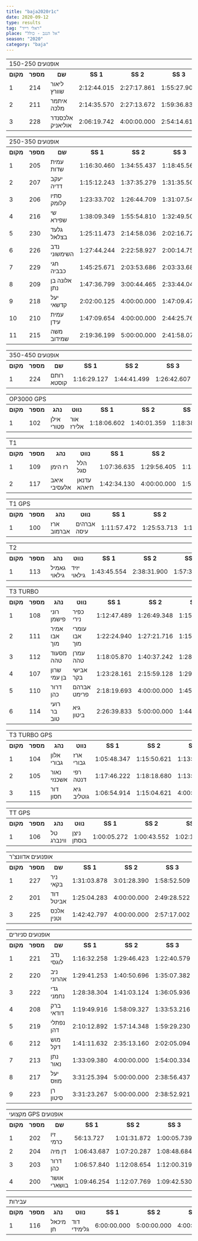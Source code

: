 ```yaml
---
title: "baja2020r1c"
date: 2020-09-12
type: results
tag: "ראלי רייד"
place: "אל הנגב - כולל"
season: "2020"
category: "baja"
---
```

<table class="line_color">
    <tr>
        <td colspan="99" class="title_font">150-250 אופנועים</td>
    </tr>
    <tr class="rnkh_bkcolor">
        <th class="rnkh_font">מקום</th>
        <th class="rnkh_font">מספר</th>
        <th class="rnkh_font">שם</th>
        <th class="rnkh_font">SS 1</th>
        <th class="rnkh_font">SS 2</th>
        <th class="rnkh_font">SS 3</th>
        <th class="rnkh_font">SS 4</th>
        <th class="rnkh_font">זמן</th>
        <th class="rnkh_font">פער</th>
    </tr>
    <tr class="rnk_bkcolor OddRow">
        <td class="rnk_font">1</td>
        <td class="rnk_font">214</td>
        <td class="rnk_font">ליאור שוורץ</td>
        <td class="rnk_font">2:12:44.015</td>
        <td class="rnk_font">2:27:17.861</td>
        <td class="rnk_font">1:55:27.903</td>
        <td class="rnk_font">49:04.709</td>
        <td class="rnk_font">7:24:34.488</td>
        <td class="rnk_font">-</td>
    </tr>
    <tr class="rnk_bkcolor EvenRow">
        <td class="rnk_font">2</td>
        <td class="rnk_font">211</td>
        <td class="rnk_font">איתמר מלכה</td>
        <td class="rnk_font">2:14:35.570</td>
        <td class="rnk_font">2:27:13.672</td>
        <td class="rnk_font">1:59:36.837</td>
        <td class="rnk_font">1:11:54.300</td>
        <td class="rnk_font">7:53:20.379</td>
        <td class="rnk_font">28:45.891</td>
    </tr>
    <tr class="rnk_bkcolor OddRow">
        <td class="rnk_font">3</td>
        <td class="rnk_font">228</td>
        <td class="rnk_font">אלכסנדר אוליאניק</td>
        <td class="rnk_font">2:06:19.742</td>
        <td class="rnk_font">4:00:00.000</td>
        <td class="rnk_font">2:54:14.615</td>
        <td class="rnk_font">2:01:50.829</td>
        <td class="rnk_font penalty">P 11:12:25.186</td>
        <td class="rnk_font">3:47:50.698</td>
    </tr>
</table>
<table class="line_color">
    <tr>
        <td colspan="99" class="title_font">250-350 אופנועים</td>
    </tr>
    <tr class="rnkh_bkcolor">
        <th class="rnkh_font">מקום</th>
        <th class="rnkh_font">מספר</th>
        <th class="rnkh_font">שם</th>
        <th class="rnkh_font">SS 1</th>
        <th class="rnkh_font">SS 2</th>
        <th class="rnkh_font">SS 3</th>
        <th class="rnkh_font">SS 4</th>
        <th class="rnkh_font">זמן</th>
        <th class="rnkh_font">פער</th>
    </tr>
    <tr class="rnk_bkcolor EvenRow">
        <td class="rnk_font">1</td>
        <td class="rnk_font">205</td>
        <td class="rnk_font">עמית שדות</td>
        <td class="rnk_font">1:16:30.460</td>
        <td class="rnk_font">1:34:55.437</td>
        <td class="rnk_font">1:18:45.560</td>
        <td class="rnk_font">39:32.493</td>
        <td class="rnk_font">4:49:43.950</td>
        <td class="rnk_font">-</td>
    </tr>
    <tr class="rnk_bkcolor OddRow">
        <td class="rnk_font">2</td>
        <td class="rnk_font">207</td>
        <td class="rnk_font">יעקב דדיה</td>
        <td class="rnk_font">1:15:12.243</td>
        <td class="rnk_font">1:37:35.279</td>
        <td class="rnk_font">1:31:35.508</td>
        <td class="rnk_font">42:55.837</td>
        <td class="rnk_font penalty">P 5:04:18.867</td>
        <td class="rnk_font">14:34.917</td>
    </tr>
    <tr class="rnk_bkcolor EvenRow">
        <td class="rnk_font">3</td>
        <td class="rnk_font">206</td>
        <td class="rnk_font">סתיו קלומק</td>
        <td class="rnk_font">1:23:33.702</td>
        <td class="rnk_font">1:26:44.709</td>
        <td class="rnk_font">1:31:07.545</td>
        <td class="rnk_font">45:05.931</td>
        <td class="rnk_font penalty">P 5:26:31.887</td>
        <td class="rnk_font">36:47.937</td>
    </tr>
    <tr class="rnk_bkcolor OddRow">
        <td class="rnk_font">4</td>
        <td class="rnk_font">216</td>
        <td class="rnk_font">שי שפירא</td>
        <td class="rnk_font">1:38:09.349</td>
        <td class="rnk_font">1:55:54.810</td>
        <td class="rnk_font">1:32:49.508</td>
        <td class="rnk_font">44:09.270</td>
        <td class="rnk_font">5:51:02.937</td>
        <td class="rnk_font">1:01:18.987</td>
    </tr>
    <tr class="rnk_bkcolor EvenRow">
        <td class="rnk_font">5</td>
        <td class="rnk_font">230</td>
        <td class="rnk_font">גלעד בצלאל</td>
        <td class="rnk_font">1:25:11.473</td>
        <td class="rnk_font">2:14:58.036</td>
        <td class="rnk_font">2:02:16.720</td>
        <td class="rnk_font">50:41.961</td>
        <td class="rnk_font">6:33:08.190</td>
        <td class="rnk_font">1:43:24.240</td>
    </tr>
    <tr class="rnk_bkcolor OddRow">
        <td class="rnk_font">6</td>
        <td class="rnk_font">226</td>
        <td class="rnk_font">נדב השימשוני</td>
        <td class="rnk_font">1:27:44.244</td>
        <td class="rnk_font">2:22:58.927</td>
        <td class="rnk_font">2:00:14.755</td>
        <td class="rnk_font">50:53.771</td>
        <td class="rnk_font">6:41:51.697</td>
        <td class="rnk_font">1:52:07.747</td>
    </tr>
    <tr class="rnk_bkcolor EvenRow">
        <td class="rnk_font">7</td>
        <td class="rnk_font">229</td>
        <td class="rnk_font">חגי כבביה</td>
        <td class="rnk_font">1:45:25.671</td>
        <td class="rnk_font">2:03:53.686</td>
        <td class="rnk_font">2:03:33.684</td>
        <td class="rnk_font">49:41.693</td>
        <td class="rnk_font">6:42:34.734</td>
        <td class="rnk_font">1:52:50.784</td>
    </tr>
    <tr class="rnk_bkcolor OddRow">
        <td class="rnk_font">8</td>
        <td class="rnk_font">209</td>
        <td class="rnk_font">אלונה בן נתן</td>
        <td class="rnk_font">1:47:36.799</td>
        <td class="rnk_font">3:00:44.465</td>
        <td class="rnk_font">2:33:44.043</td>
        <td class="rnk_font">52:18.022</td>
        <td class="rnk_font">8:14:23.329</td>
        <td class="rnk_font">3:24:39.379</td>
    </tr>
    <tr class="rnk_bkcolor EvenRow">
        <td class="rnk_font">9</td>
        <td class="rnk_font">218</td>
        <td class="rnk_font">יעל קדשאי</td>
        <td class="rnk_font">2:02:00.125</td>
        <td class="rnk_font">4:00:00.000</td>
        <td class="rnk_font">1:47:09.478</td>
        <td class="rnk_font">42:01.457</td>
        <td class="rnk_font">8:31:11.060</td>
        <td class="rnk_font">3:41:27.110</td>
    </tr>
    <tr class="rnk_bkcolor OddRow">
        <td class="rnk_font">10</td>
        <td class="rnk_font">210</td>
        <td class="rnk_font">עמית עידן</td>
        <td class="rnk_font">1:47:09.654</td>
        <td class="rnk_font">4:00:00.000</td>
        <td class="rnk_font">2:44:25.761</td>
        <td class="rnk_font">1:04:12.538</td>
        <td class="rnk_font">9:35:47.953</td>
        <td class="rnk_font">4:46:04.003</td>
    </tr>
    <tr class="rnk_bkcolor EvenRow">
        <td class="rnk_font">11</td>
        <td class="rnk_font">215</td>
        <td class="rnk_font">משה שמידוב</td>
        <td class="rnk_font">2:19:36.199</td>
        <td class="rnk_font">5:00:00.000</td>
        <td class="rnk_font">2:41:58.071</td>
        <td class="rnk_font">1:07:07.202</td>
        <td class="rnk_font">11:08:41.472</td>
        <td class="rnk_font">6:18:57.522</td>
    </tr>
</table>
<table class="line_color">
    <tr>
        <td colspan="99" class="title_font">350-450 אופנועים</td>
    </tr>
    <tr class="rnkh_bkcolor">
        <th class="rnkh_font">מקום</th>
        <th class="rnkh_font">מספר</th>
        <th class="rnkh_font">שם</th>
        <th class="rnkh_font">SS 1</th>
        <th class="rnkh_font">SS 2</th>
        <th class="rnkh_font">SS 3</th>
        <th class="rnkh_font">SS 4</th>
        <th class="rnkh_font">זמן</th>
        <th class="rnkh_font">פער</th>
    </tr>
    <tr class="rnk_bkcolor OddRow">
        <td class="rnk_font">1</td>
        <td class="rnk_font">224</td>
        <td class="rnk_font">רותם קוסטא</td>
        <td class="rnk_font">1:16:29.127</td>
        <td class="rnk_font">1:44:41.499</td>
        <td class="rnk_font">1:26:42.607</td>
        <td class="rnk_font">42:45.621</td>
        <td class="rnk_font">5:10:38.854</td>
        <td class="rnk_font">-</td>
    </tr>
</table>
<table class="line_color">
    <tr>
        <td colspan="99" class="title_font">OP3000 GPS</td>
    </tr>
    <tr class="rnkh_bkcolor">
        <th class="rnkh_font">מקום</th>
        <th class="rnkh_font">מספר</th>
        <th class="rnkh_font">נהג</th>
        <th class="rnkh_font">נווט</th>
        <th class="rnkh_font">SS 1</th>
        <th class="rnkh_font">SS 2</th>
        <th class="rnkh_font">SS 3</th>
        <th class="rnkh_font">SS 4</th>
        <th class="rnkh_font">זמן</th>
        <th class="rnkh_font">פער</th>
    </tr>
    <tr class="rnk_bkcolor OddRow">
        <td class="rnk_font">1</td>
        <td class="rnk_font">102</td>
        <td class="rnk_font">אילן פטורי</td>
        <td class="rnk_font">אור אלירז</td>
        <td class="rnk_font">1:18:06.602</td>
        <td class="rnk_font">1:40:01.359</td>
        <td class="rnk_font">1:18:38.658</td>
        <td class="rnk_font">43:23.773</td>
        <td class="rnk_font">5:00:10.392</td>
        <td class="rnk_font">-</td>
    </tr>
</table>
<table class="line_color">
    <tr>
        <td colspan="99" class="title_font">T1</td>
    </tr>
    <tr class="rnkh_bkcolor">
        <th class="rnkh_font">מקום</th>
        <th class="rnkh_font">מספר</th>
        <th class="rnkh_font">נהג</th>
        <th class="rnkh_font">נווט</th>
        <th class="rnkh_font">SS 1</th>
        <th class="rnkh_font">SS 2</th>
        <th class="rnkh_font">SS 3</th>
        <th class="rnkh_font">SS 4</th>
        <th class="rnkh_font">זמן</th>
        <th class="rnkh_font">פער</th>
    </tr>
    <tr class="rnk_bkcolor OddRow">
        <td class="rnk_font">1</td>
        <td class="rnk_font">109</td>
        <td class="rnk_font">רז הימן</td>
        <td class="rnk_font">הלל סגל</td>
        <td class="rnk_font">1:07:36.635</td>
        <td class="rnk_font">1:29:56.405</td>
        <td class="rnk_font">1:13:02.928</td>
        <td class="rnk_font">37:38.430</td>
        <td class="rnk_font">4:28:14.398</td>
        <td class="rnk_font">-</td>
    </tr>
    <tr class="rnk_bkcolor EvenRow">
        <td class="rnk_font">2</td>
        <td class="rnk_font">117</td>
        <td class="rnk_font">איאב אלעסיבי</td>
        <td class="rnk_font">עדנאן תיאהא</td>
        <td class="rnk_font">1:42:34.130</td>
        <td class="rnk_font">4:00:00.000</td>
        <td class="rnk_font">1:52:01.308</td>
        <td class="rnk_font">40:05.311</td>
        <td class="rnk_font penalty">P 8:24:40.749</td>
        <td class="rnk_font">3:56:26.351</td>
    </tr>
</table>
<table class="line_color">
    <tr>
        <td colspan="99" class="title_font">T1 GPS</td>
    </tr>
    <tr class="rnkh_bkcolor">
        <th class="rnkh_font">מקום</th>
        <th class="rnkh_font">מספר</th>
        <th class="rnkh_font">נהג</th>
        <th class="rnkh_font">נווט</th>
        <th class="rnkh_font">SS 1</th>
        <th class="rnkh_font">SS 2</th>
        <th class="rnkh_font">SS 3</th>
        <th class="rnkh_font">SS 4</th>
        <th class="rnkh_font">זמן</th>
        <th class="rnkh_font">פער</th>
    </tr>
    <tr class="rnk_bkcolor OddRow">
        <td class="rnk_font">1</td>
        <td class="rnk_font">100</td>
        <td class="rnk_font">ארז אברמוב</td>
        <td class="rnk_font">אברהים עיסה</td>
        <td class="rnk_font">1:11:57.472</td>
        <td class="rnk_font">1:25:53.713</td>
        <td class="rnk_font">1:16:16.893</td>
        <td class="rnk_font">42:59.884</td>
        <td class="rnk_font">4:37:07.962</td>
        <td class="rnk_font">-</td>
    </tr>
</table>
<table class="line_color">
    <tr>
        <td colspan="99" class="title_font">T2</td>
    </tr>
    <tr class="rnkh_bkcolor">
        <th class="rnkh_font">מקום</th>
        <th class="rnkh_font">מספר</th>
        <th class="rnkh_font">נהג</th>
        <th class="rnkh_font">נווט</th>
        <th class="rnkh_font">SS 1</th>
        <th class="rnkh_font">SS 2</th>
        <th class="rnkh_font">SS 3</th>
        <th class="rnkh_font">SS 4</th>
        <th class="rnkh_font">זמן</th>
        <th class="rnkh_font">פער</th>
    </tr>
    <tr class="rnk_bkcolor EvenRow">
        <td class="rnk_font">1</td>
        <td class="rnk_font">113</td>
        <td class="rnk_font">גאמיל גילאוי</td>
        <td class="rnk_font">יזיד גילאוי</td>
        <td class="rnk_font">1:43:45.554</td>
        <td class="rnk_font">2:38:31.900</td>
        <td class="rnk_font">1:57:31.668</td>
        <td class="rnk_font">38:06.288</td>
        <td class="rnk_font penalty">P 7:07:55.410</td>
        <td class="rnk_font">-</td>
    </tr>
</table>
<table class="line_color">
    <tr>
        <td colspan="99" class="title_font">T3 TURBO</td>
    </tr>
    <tr class="rnkh_bkcolor">
        <th class="rnkh_font">מקום</th>
        <th class="rnkh_font">מספר</th>
        <th class="rnkh_font">נהג</th>
        <th class="rnkh_font">נווט</th>
        <th class="rnkh_font">SS 1</th>
        <th class="rnkh_font">SS 2</th>
        <th class="rnkh_font">SS 3</th>
        <th class="rnkh_font">SS 4</th>
        <th class="rnkh_font">זמן</th>
        <th class="rnkh_font">פער</th>
    </tr>
    <tr class="rnk_bkcolor OddRow">
        <td class="rnk_font">1</td>
        <td class="rnk_font">108</td>
        <td class="rnk_font">רוני פישמן</td>
        <td class="rnk_font">כפיר נירי</td>
        <td class="rnk_font">1:12:47.489</td>
        <td class="rnk_font">1:26:49.348</td>
        <td class="rnk_font">1:15:56.191</td>
        <td class="rnk_font">38:55.002</td>
        <td class="rnk_font penalty">P 4:44:28.030</td>
        <td class="rnk_font">-</td>
    </tr>
    <tr class="rnk_bkcolor EvenRow">
        <td class="rnk_font">2</td>
        <td class="rnk_font">111</td>
        <td class="rnk_font">אמיר אבו מוך</td>
        <td class="rnk_font">עומרי אבו מוך</td>
        <td class="rnk_font">1:22:24.940</td>
        <td class="rnk_font">1:27:21.716</td>
        <td class="rnk_font">1:15:10.156</td>
        <td class="rnk_font">46:26.162</td>
        <td class="rnk_font">4:51:22.974</td>
        <td class="rnk_font">6:54.944</td>
    </tr>
    <tr class="rnk_bkcolor OddRow">
        <td class="rnk_font">3</td>
        <td class="rnk_font">112</td>
        <td class="rnk_font">מסעוד טהה</td>
        <td class="rnk_font">עמרן טהה</td>
        <td class="rnk_font">1:18:05.870</td>
        <td class="rnk_font">1:40:37.242</td>
        <td class="rnk_font">1:28:46.321</td>
        <td class="rnk_font">37:56.808</td>
        <td class="rnk_font penalty">P 5:12:26.241</td>
        <td class="rnk_font">27:58.211</td>
    </tr>
    <tr class="rnk_bkcolor EvenRow">
        <td class="rnk_font">4</td>
        <td class="rnk_font">107</td>
        <td class="rnk_font">שרון בן עמי</td>
        <td class="rnk_font">אבישי בקר</td>
        <td class="rnk_font">1:23:28.161</td>
        <td class="rnk_font">2:15:59.128</td>
        <td class="rnk_font">1:29:41.279</td>
        <td class="rnk_font">47:37.528</td>
        <td class="rnk_font penalty">P 6:03:46.096</td>
        <td class="rnk_font">1:19:18.066</td>
    </tr>
    <tr class="rnk_bkcolor OddRow">
        <td class="rnk_font">5</td>
        <td class="rnk_font">110</td>
        <td class="rnk_font">דרור כהן</td>
        <td class="rnk_font">אברהם פרימט</td>
        <td class="rnk_font">2:18:19.693</td>
        <td class="rnk_font">4:00:00.000</td>
        <td class="rnk_font">1:45:22.216</td>
        <td class="rnk_font">41:55.881</td>
        <td class="rnk_font">8:45:37.790</td>
        <td class="rnk_font">4:01:09.760</td>
    </tr>
    <tr class="rnk_bkcolor EvenRow">
        <td class="rnk_font">6</td>
        <td class="rnk_font">114</td>
        <td class="rnk_font">רועי בר טוב</td>
        <td class="rnk_font">גיא ביטון</td>
        <td class="rnk_font">2:26:39.833</td>
        <td class="rnk_font">5:00:00.000</td>
        <td class="rnk_font">1:44:31.449</td>
        <td class="rnk_font">38:51.700</td>
        <td class="rnk_font">9:50:02.982</td>
        <td class="rnk_font">5:05:34.952</td>
    </tr>
</table>
<table class="line_color">
    <tr>
        <td colspan="99" class="title_font">T3 TURBO GPS</td>
    </tr>
    <tr class="rnkh_bkcolor">
        <th class="rnkh_font">מקום</th>
        <th class="rnkh_font">מספר</th>
        <th class="rnkh_font">נהג</th>
        <th class="rnkh_font">נווט</th>
        <th class="rnkh_font">SS 1</th>
        <th class="rnkh_font">SS 2</th>
        <th class="rnkh_font">SS 3</th>
        <th class="rnkh_font">SS 4</th>
        <th class="rnkh_font">זמן</th>
        <th class="rnkh_font">פער</th>
    </tr>
    <tr class="rnk_bkcolor OddRow">
        <td class="rnk_font">1</td>
        <td class="rnk_font">104</td>
        <td class="rnk_font">אלון גבורי</td>
        <td class="rnk_font">ארז גבורי</td>
        <td class="rnk_font">1:05:48.347</td>
        <td class="rnk_font">1:15:50.621</td>
        <td class="rnk_font">1:13:07.779</td>
        <td class="rnk_font">36:10.289</td>
        <td class="rnk_font">4:10:57.036</td>
        <td class="rnk_font">-</td>
    </tr>
    <tr class="rnk_bkcolor EvenRow">
        <td class="rnk_font">2</td>
        <td class="rnk_font">105</td>
        <td class="rnk_font">נאור אשכנזי</td>
        <td class="rnk_font">רפי דנטה</td>
        <td class="rnk_font">1:17:46.222</td>
        <td class="rnk_font">1:18:18.680</td>
        <td class="rnk_font">1:13:37.164</td>
        <td class="rnk_font">38:53.313</td>
        <td class="rnk_font">4:28:35.379</td>
        <td class="rnk_font">17:38.343</td>
    </tr>
    <tr class="rnk_bkcolor OddRow">
        <td class="rnk_font">3</td>
        <td class="rnk_font">115</td>
        <td class="rnk_font">דור חסון</td>
        <td class="rnk_font">גיא גוטליב</td>
        <td class="rnk_font">1:06:54.914</td>
        <td class="rnk_font">1:15:04.621</td>
        <td class="rnk_font">4:00:00.000</td>
        <td class="rnk_font">5:00:00.000</td>
        <td class="rnk_font">11:21:59.535</td>
        <td class="rnk_font">7:11:02.499</td>
    </tr>
</table>
<table class="line_color">
    <tr>
        <td colspan="99" class="title_font">TT GPS</td>
    </tr>
    <tr class="rnkh_bkcolor">
        <th class="rnkh_font">מקום</th>
        <th class="rnkh_font">מספר</th>
        <th class="rnkh_font">נהג</th>
        <th class="rnkh_font">נווט</th>
        <th class="rnkh_font">SS 1</th>
        <th class="rnkh_font">SS 2</th>
        <th class="rnkh_font">SS 3</th>
        <th class="rnkh_font">SS 4</th>
        <th class="rnkh_font">זמן</th>
        <th class="rnkh_font">פער</th>
    </tr>
    <tr class="rnk_bkcolor EvenRow">
        <td class="rnk_font">1</td>
        <td class="rnk_font">106</td>
        <td class="rnk_font">טל ווינברג</td>
        <td class="rnk_font">ניצן בוסתן</td>
        <td class="rnk_font">1:00:05.272</td>
        <td class="rnk_font">1:00:43.552</td>
        <td class="rnk_font">1:02:18.158</td>
        <td class="rnk_font">32:28.866</td>
        <td class="rnk_font">3:35:35.848</td>
        <td class="rnk_font">-</td>
    </tr>
</table>
<table class="line_color">
    <tr>
        <td colspan="99" class="title_font">אופנועים אדוונצ'ר</td>
    </tr>
    <tr class="rnkh_bkcolor">
        <th class="rnkh_font">מקום</th>
        <th class="rnkh_font">מספר</th>
        <th class="rnkh_font">שם</th>
        <th class="rnkh_font">SS 1</th>
        <th class="rnkh_font">SS 2</th>
        <th class="rnkh_font">SS 3</th>
        <th class="rnkh_font">SS 4</th>
        <th class="rnkh_font">זמן</th>
        <th class="rnkh_font">פער</th>
    </tr>
    <tr class="rnk_bkcolor OddRow">
        <td class="rnk_font">1</td>
        <td class="rnk_font">227</td>
        <td class="rnk_font">ניר בקאי</td>
        <td class="rnk_font">1:31:03.878</td>
        <td class="rnk_font">3:01:28.390</td>
        <td class="rnk_font">1:58:52.509</td>
        <td class="rnk_font">51:49.828</td>
        <td class="rnk_font">7:23:14.605</td>
        <td class="rnk_font">-</td>
    </tr>
    <tr class="rnk_bkcolor EvenRow">
        <td class="rnk_font">2</td>
        <td class="rnk_font">201</td>
        <td class="rnk_font">דוד אביטל</td>
        <td class="rnk_font">1:25:04.283</td>
        <td class="rnk_font">4:00:00.000</td>
        <td class="rnk_font">2:49:28.522</td>
        <td class="rnk_font">1:57:59.065</td>
        <td class="rnk_font">10:12:31.870</td>
        <td class="rnk_font">2:49:17.265</td>
    </tr>
    <tr class="rnk_bkcolor OddRow">
        <td class="rnk_font">3</td>
        <td class="rnk_font">225</td>
        <td class="rnk_font">אלכס וטנין</td>
        <td class="rnk_font">1:42:42.797</td>
        <td class="rnk_font">4:00:00.000</td>
        <td class="rnk_font">2:57:17.002</td>
        <td class="rnk_font">1:43:11.637</td>
        <td class="rnk_font">10:23:11.436</td>
        <td class="rnk_font">2:59:56.831</td>
    </tr>
</table>
<table class="line_color">
    <tr>
        <td colspan="99" class="title_font">אופנועים סניורים</td>
    </tr>
    <tr class="rnkh_bkcolor">
        <th class="rnkh_font">מקום</th>
        <th class="rnkh_font">מספר</th>
        <th class="rnkh_font">שם</th>
        <th class="rnkh_font">SS 1</th>
        <th class="rnkh_font">SS 2</th>
        <th class="rnkh_font">SS 3</th>
        <th class="rnkh_font">SS 4</th>
        <th class="rnkh_font">זמן</th>
        <th class="rnkh_font">פער</th>
    </tr>
    <tr class="rnk_bkcolor EvenRow">
        <td class="rnk_font">1</td>
        <td class="rnk_font">221</td>
        <td class="rnk_font">נדב לוגסי</td>
        <td class="rnk_font">1:16:32.258</td>
        <td class="rnk_font">1:29:46.423</td>
        <td class="rnk_font">1:22:40.579</td>
        <td class="rnk_font">39:24.839</td>
        <td class="rnk_font">4:48:24.099</td>
        <td class="rnk_font">-</td>
    </tr>
    <tr class="rnk_bkcolor OddRow">
        <td class="rnk_font">2</td>
        <td class="rnk_font">220</td>
        <td class="rnk_font">ניב אהרוני</td>
        <td class="rnk_font">1:29:41.253</td>
        <td class="rnk_font">1:40:50.696</td>
        <td class="rnk_font">1:35:07.382</td>
        <td class="rnk_font">44:47.055</td>
        <td class="rnk_font">5:30:26.386</td>
        <td class="rnk_font">42:02.287</td>
    </tr>
    <tr class="rnk_bkcolor EvenRow">
        <td class="rnk_font">3</td>
        <td class="rnk_font">222</td>
        <td class="rnk_font">גדי נחמני</td>
        <td class="rnk_font">1:28:38.304</td>
        <td class="rnk_font">1:41:03.124</td>
        <td class="rnk_font">1:36:05.936</td>
        <td class="rnk_font">44:57.359</td>
        <td class="rnk_font">5:30:44.723</td>
        <td class="rnk_font">42:20.624</td>
    </tr>
    <tr class="rnk_bkcolor OddRow">
        <td class="rnk_font">4</td>
        <td class="rnk_font">208</td>
        <td class="rnk_font">ברק דודאי</td>
        <td class="rnk_font">1:19:49.916</td>
        <td class="rnk_font">1:58:09.327</td>
        <td class="rnk_font">1:33:53.216</td>
        <td class="rnk_font">43:58.016</td>
        <td class="rnk_font">5:35:50.475</td>
        <td class="rnk_font">47:26.376</td>
    </tr>
    <tr class="rnk_bkcolor EvenRow">
        <td class="rnk_font">5</td>
        <td class="rnk_font">219</td>
        <td class="rnk_font">נפתלי דהן</td>
        <td class="rnk_font">2:10:12.892</td>
        <td class="rnk_font">1:57:14.348</td>
        <td class="rnk_font">1:59:29.230</td>
        <td class="rnk_font">49:15.550</td>
        <td class="rnk_font">6:56:12.020</td>
        <td class="rnk_font">2:07:47.921</td>
    </tr>
    <tr class="rnk_bkcolor OddRow">
        <td class="rnk_font">6</td>
        <td class="rnk_font">212</td>
        <td class="rnk_font">מוש דקל</td>
        <td class="rnk_font">1:41:11.632</td>
        <td class="rnk_font">2:35:13.160</td>
        <td class="rnk_font">2:02:05.094</td>
        <td class="rnk_font">1:53:08.205</td>
        <td class="rnk_font penalty">P 7:06:38.091</td>
        <td class="rnk_font">2:18:13.992</td>
    </tr>
    <tr class="rnk_bkcolor EvenRow">
        <td class="rnk_font">7</td>
        <td class="rnk_font">213</td>
        <td class="rnk_font">נתן נאור</td>
        <td class="rnk_font">1:33:09.380</td>
        <td class="rnk_font">4:00:00.000</td>
        <td class="rnk_font">1:54:00.334</td>
        <td class="rnk_font">4:00:00.000</td>
        <td class="rnk_font">11:27:09.714</td>
        <td class="rnk_font">6:38:45.615</td>
    </tr>
    <tr class="rnk_bkcolor OddRow">
        <td class="rnk_font">8</td>
        <td class="rnk_font">217</td>
        <td class="rnk_font">יעל מוזס</td>
        <td class="rnk_font">3:31:25.394</td>
        <td class="rnk_font">5:00:00.000</td>
        <td class="rnk_font">2:38:56.437</td>
        <td class="rnk_font">1:06:41.088</td>
        <td class="rnk_font">12:17:02.919</td>
        <td class="rnk_font">7:28:38.820</td>
    </tr>
    <tr class="rnk_bkcolor EvenRow">
        <td class="rnk_font">9</td>
        <td class="rnk_font">223</td>
        <td class="rnk_font">רן סיטון</td>
        <td class="rnk_font">3:31:23.267</td>
        <td class="rnk_font">5:00:00.000</td>
        <td class="rnk_font">2:38:52.921</td>
        <td class="rnk_font">1:07:05.365</td>
        <td class="rnk_font">12:17:21.553</td>
        <td class="rnk_font">7:28:57.454</td>
    </tr>
</table>
<table class="line_color">
    <tr>
        <td colspan="99" class="title_font">מקצועי GPS אופנועים</td>
    </tr>
    <tr class="rnkh_bkcolor">
        <th class="rnkh_font">מקום</th>
        <th class="rnkh_font">מספר</th>
        <th class="rnkh_font">שם</th>
        <th class="rnkh_font">SS 1</th>
        <th class="rnkh_font">SS 2</th>
        <th class="rnkh_font">SS 3</th>
        <th class="rnkh_font">SS 4</th>
        <th class="rnkh_font">זמן</th>
        <th class="rnkh_font">פער</th>
    </tr>
    <tr class="rnk_bkcolor OddRow">
        <td class="rnk_font">1</td>
        <td class="rnk_font">202</td>
        <td class="rnk_font">זיו כרמי</td>
        <td class="rnk_font">56:13.727</td>
        <td class="rnk_font">1:01:31.872</td>
        <td class="rnk_font">1:00:05.739</td>
        <td class="rnk_font">33:59.138</td>
        <td class="rnk_font">3:31:50.476</td>
        <td class="rnk_font">-</td>
    </tr>
    <tr class="rnk_bkcolor EvenRow">
        <td class="rnk_font">2</td>
        <td class="rnk_font">204</td>
        <td class="rnk_font">דן מיה</td>
        <td class="rnk_font">1:06:43.687</td>
        <td class="rnk_font">1:07:20.287</td>
        <td class="rnk_font">1:08:48.684</td>
        <td class="rnk_font">36:16.637</td>
        <td class="rnk_font">3:59:09.295</td>
        <td class="rnk_font">27:18.819</td>
    </tr>
    <tr class="rnk_bkcolor OddRow">
        <td class="rnk_font">3</td>
        <td class="rnk_font">203</td>
        <td class="rnk_font">דרור כהן</td>
        <td class="rnk_font">1:06:57.840</td>
        <td class="rnk_font">1:12:08.654</td>
        <td class="rnk_font">1:12:00.319</td>
        <td class="rnk_font">35:27.080</td>
        <td class="rnk_font">4:06:33.893</td>
        <td class="rnk_font">34:43.417</td>
    </tr>
    <tr class="rnk_bkcolor EvenRow">
        <td class="rnk_font">4</td>
        <td class="rnk_font">200</td>
        <td class="rnk_font">אושר בושארי</td>
        <td class="rnk_font">1:09:46.254</td>
        <td class="rnk_font">1:12:07.769</td>
        <td class="rnk_font">1:09:42.530</td>
        <td class="rnk_font">35:44.709</td>
        <td class="rnk_font">4:07:21.262</td>
        <td class="rnk_font">35:30.786</td>
    </tr>
</table>
<table class="line_color">
    <tr>
        <td colspan="99" class="title_font">עבירות</td>
    </tr>
    <tr class="rnkh_bkcolor">
        <th class="rnkh_font">מקום</th>
        <th class="rnkh_font">מספר</th>
        <th class="rnkh_font">נהג</th>
        <th class="rnkh_font">נווט</th>
        <th class="rnkh_font">SS 1</th>
        <th class="rnkh_font">SS 2</th>
        <th class="rnkh_font">SS 3</th>
        <th class="rnkh_font">SS 4</th>
        <th class="rnkh_font">זמן</th>
        <th class="rnkh_font">פער</th>
    </tr>
    <tr class="rnk_bkcolor OddRow">
        <td class="rnk_font">1</td>
        <td class="rnk_font">116</td>
        <td class="rnk_font">מיכאל חן</td>
        <td class="rnk_font">דוד גלימידי</td>
        <td class="rnk_font">6:00:00.000</td>
        <td class="rnk_font">5:00:00.000</td>
        <td class="rnk_font">4:00:00.000</td>
        <td class="rnk_font">5:00:00.000</td>
        <td class="rnk_font">20:00:00.000</td>
        <td class="rnk_font">-</td>
    </tr>
</table>
